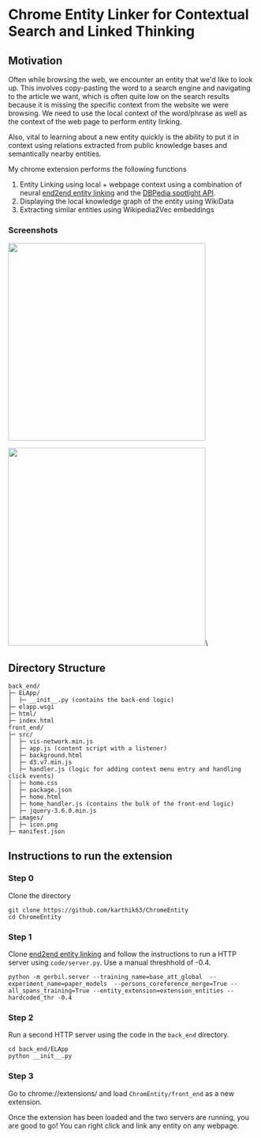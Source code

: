 # Chrome Entity Linker for Contextual Search and Linked Thinking

## Motivation
Often while browsing the web, we encounter an entity that we'd like to look up. This involves copy-pasting the word to a search engine and navigating to the article we want, which is often quite low on the search results because it is missing the specific context from the website we were browsing. We need to use the local context of the word/phrase as well as the context of the web page to perform entity linking. 

Also, vital to learning about a new entity quickly is the ability to put it in context using relations extracted from public knowledge bases and semantically nearby entities.

My chrome extension performs the following functions
1. Entity Linking using local + webpage context using a combination of neural [end2end entity linking](https://github.com/dalab/end2end_neural_el) and the [DBPedia spotlight API](https://www.dbpedia-spotlight.org/).
2. Displaying the local knowledge graph of the entity using WikiData
3. Extracting similar entities using Wikipedia2Vec embeddings

### Screenshots
<img src="https://user-images.githubusercontent.com/18640459/145547057-c8efa310-4922-40c0-a646-96853f5cddf3.png" width="400">

<img src="https://user-images.githubusercontent.com/18640459/145547077-0f4ec194-4232-405a-9aa5-f26245a1eb10.png" width="400">\

## Directory Structure
```
back_end/
├─ ELApp/
│  ├─ __init__.py (contains the back-end logic)
├─ elapp.wsgi
├─ html/
├─ index.html
front_end/
├─ src/
│  ├─ vis-network.min.js
│  ├─ app.js (content script with a listener)
│  ├─ background.html
│  ├─ d3.v7.min.js
│  ├─ handler.js (logic for adding context menu entry and handling click events)
│  ├─ home.css
│  ├─ package.json
│  ├─ home.html
│  ├─ home_handler.js (contains the bulk of the front-end logic)
│  ├─ jquery-3.6.0.min.js
├─ images/
│  ├─ icon.png
├─ manifest.json
```

## Instructions to run the extension
### Step 0
Clone the directory
```
git clone https://github.com/karthik63/ChromeEntity
cd ChromeEntity
```

### Step 1
Clone [end2end entity linking](https://github.com/dalab/end2end_neural_el) and follow the instructions to run a HTTP server using `code/server.py`. Use a manual threshhold of -0.4.

```
python -m gerbil.server --training_name=base_att_global  --experiment_name=paper_models  --persons_coreference_merge=True --all_spans_training=True --entity_extension=extension_entities --hardcoded_thr -0.4
```

### Step 2
Run a second HTTP server using the code in the `back_end` directory.
```
cd back_end/ELApp
python __init__.py
```

### Step 3
Go to chrome://extensions/ and load `ChromEntity/front_end` as a new extension.

Once the extension has been loaded and the two servers are running, you are good to go! You can right click and link any entity on any webpage.
